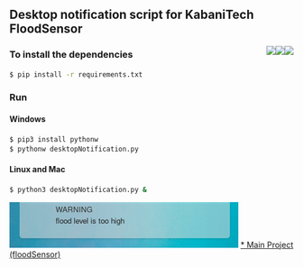 ## Desktop notification script for KabaniTech FloodSensor 

<img align="right" src="https://img.shields.io/badge/Version-1.0-informational?style=flat&color=green" >

<img align="right" src="https://img.shields.io/badge/Python-3.7-informational?style=flat&logo=python&logoColor=white&color=yellow">

<img align="right" src="https://img.shields.io/badge/Platform-heroku-informational?style=flat&logo=heroku&logoColor=white&color=8424bf">


###  To install the dependencies

```sh
$ pip install -r requirements.txt
```

### Run
#### Windows
```sh
$ pip3 install pythonw
$ pythonw desktopNotification.py
```

#### Linux and Mac
```sh
$ python3 desktopNotification.py &
```

<img src="ss.png">

<a href="https://github.com/kabanitech-makerspace/kabanitechfloodsensor">
* Main Project (floodSensor)
</a>
<br>
